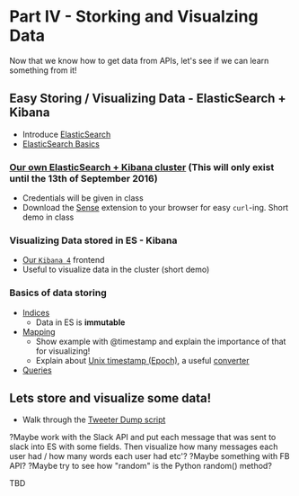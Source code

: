 # Part IV - Storking and Visualzing Data

Now that we know how to get data from APIs, let's see if we can learn something from it!

## Easy Storing / Visualizing Data - ElasticSearch + Kibana

* Introduce [ElasticSearch](http://www.elasticsearchtutorial.com/elasticsearch-in-5-minutes.html)
* [ElasticSearch Basics](http://www.elasticsearchtutorial.com/basic-elasticsearch-concepts.html)

### [Our own ElasticSearch + Kibana cluster](http://e96fa10a742c3940012549683e3eed67.us-east-1.aws.found.io:9200) (This will only exist until the 13th of September 2016)
* Credentials will be given in class
* Download the [Sense](https://chrome.google.com/webstore/detail/sense-beta/lhjgkmllcaadmopgmanpapmpjgmfcfig?hl=en) extension to your browser for easy `curl`-ing. Short demo in class

### Visualizing Data stored in ES - Kibana

* [Our `Kibana 4`](https://fb4013b216d5ff2a1abe9492768619e1.us-east-1.aws.found.io/app/kibana) frontend
* Useful to visualize data in the cluster (short demo)

### Basics of data storing

* [Indices](https://www.elastic.co/guide/en/elasticsearch/reference/current/indices.html)
  * Data in ES is **immutable**
* [Mapping](https://www.elastic.co/guide/en/elasticsearch/reference/current/mapping.html)
  * Show example with @timestamp and explain the importance of that for visualizing!
  * Explain about [Unix timestamp (Epoch)](https://en.wikipedia.org/wiki/Unix_time), a useful [converter](http://www.epochconverter.com/)
* [Queries](https://www.elastic.co/guide/en/elasticsearch/reference/current/query-dsl.html)

## Lets store and visualize some data!

* Walk through the [Tweeter Dump script](./scripts/twitter-es-dump/tweeter_es_dump.py)

?Maybe work with the Slack API and put each message that was sent to slack into ES with some fields. Then visualize how many messages each user had / how many words each user had etc'?
?Maybe something with FB API?
?Maybe try to see how "random" is the Python random() method?

TBD
